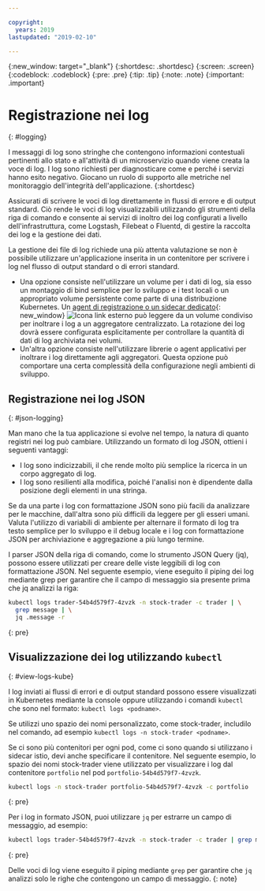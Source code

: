 ```yaml
---

copyright:
  years: 2019
lastupdated: "2019-02-10"

---
```


{:new_window: target="_blank"}
{:shortdesc: .shortdesc}
{:screen: .screen}
{:codeblock: .codeblock}
{:pre: .pre}
{:tip: .tip}
{:note: .note}
{:important: .important}

# Registrazione nei log
{: #logging}

I messaggi di log sono stringhe che contengono informazioni contestuali pertinenti allo stato e all'attività di un microservizio quando viene creata la voce di log. I log sono richiesti per diagnosticare come e perché i servizi hanno esito negativo. Giocano un ruolo di supporto alle metriche nel monitoraggio dell'integrità dell'applicazione.
{:shortdesc}

Assicurati di scrivere le voci di log direttamente in flussi di errore e di output standard. Ciò rende le voci di log visualizzabili utilizzando gli strumenti della riga di comando e consente ai servizi di inoltro dei log configurati a livello dell'infrastruttura, come Logstash, Filebeat o Fluentd, di gestire la raccolta dei log e la gestione dei dati.

La gestione dei file di log richiede una più attenta valutazione se non è possibile utilizzare un'applicazione inserita in un contenitore per scrivere i log nel flusso di output standard o di errori standard.

* Una opzione consiste nell'utilizzare un volume per i dati di log, sia esso un montaggio di bind semplice per lo sviluppo e i test locali o un appropriato volume persistente come parte di una distribuzione Kubernetes. Un [agent di registrazione o un sidecar dedicato](https://kubernetes.io/docs/concepts/cluster-administration/logging/#sidecar-container-with-a-logging-agent){: new_window} ![Icona link esterno](../icons/launch-glyph.svg "Icona link esterno") può leggere da un volume condiviso per inoltrare i log a un aggregatore centralizzato. La rotazione dei log dovrà essere configurata esplicitamente per controllare la quantità di dati di log archiviata nei volumi.
* Un'altra opzione consiste nell'utilizzare librerie o agent applicativi per inoltrare i log direttamente agli aggregatori. Questa opzione può comportare una certa complessità della configurazione negli ambienti di sviluppo.

## Registrazione nei log JSON
{: #json-logging}

Man mano che la tua applicazione si evolve nel tempo, la natura di quanto registri nei log può cambiare. Utilizzando un formato di log JSON, ottieni i seguenti vantaggi:

* I log sono indicizzabili, il che rende molto più semplice la ricerca in un corpo aggregato di log.
* I log sono resilienti alla modifica, poiché l'analisi non è dipendente dalla posizione degli elementi in una stringa.

Se da una parte i log con formattazione JSON sono più facili da analizzare per le macchine, dall'altra sono più difficili da leggere per gli esseri umani. Valuta l'utilizzo di variabili di ambiente per alternare il formato di log tra testo semplice per lo sviluppo e il debug locale e i log con formattazione JSON per archiviazione e aggregazione a più lungo termine.

I parser JSON della riga di comando, come lo strumento JSON Query (jq), possono essere utilizzati per creare delle viste leggibili di log con formattazione JSON. Nel seguente esempio, viene eseguito il piping dei log mediante grep per garantire che il campo di messaggio sia presente prima che jq analizzi la riga:

```bash
kubectl logs trader-54b4d579f7-4zvzk -n stock-trader -c trader | \
  grep message | \
  jq .message -r
```
{: pre}

## Visualizzazione dei log utilizzando `kubectl`
{: #view-logs-kube}

I log inviati ai flussi di errori e di output standard possono essere visualizzati in Kubernetes mediante la console oppure utilizzando i comandi `kubectl` che sono nel formato: `kubectl logs <podname>`.

Se utilizzi uno spazio dei nomi personalizzato, come stock-trader, includilo nel comando, ad esempio `kubectl logs -n stock-trader <podname>`.

Se ci sono più contenitori per ogni pod, come ci sono quando si utilizzano i sidecar istio, devi anche specificare il contenitore. Nel seguente esempio, lo spazio dei nomi stock-trader viene utilizzato per visualizzare i log dal contenitore `portfolio` nel pod `portfolio-54b4d579f7-4zvzk`.

```bash
kubectl logs -n stock-trader portfolio-54b4d579f7-4zvzk -c portfolio
```
{: pre}

Per i log in formato JSON, puoi utilizzare `jq` per estrarre un campo di messaggio, ad esempio:

```bash
kubectl logs trader-54b4d579f7-4zvzk -n stock-trader -c trader | grep message | jq .message -r
```
{: pre}

Delle voci di log viene eseguito il piping mediante `grep` per garantire che `jq` analizzi solo le righe che contengono un campo di messaggio.
{: note}
